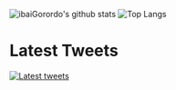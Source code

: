 ![ibaiGorordo's github stats](https://github-readme-stats.vercel.app/api?username=ibaiGorordo&show_icons=true)
![Top Langs](https://github-readme-stats.vercel.app/api/top-langs/?username=ibaiGorordo&hide=javascript,html,css,jupyter%20notebook&theme=tokyonight)

# Latest Tweets
[![Latest tweets](https://github-readme-twitter-gazf.vercel.app/api?id=ibaiGorordo&show_reply=off&layout=normal)](https://twitter.com/ibaiGorordo)
